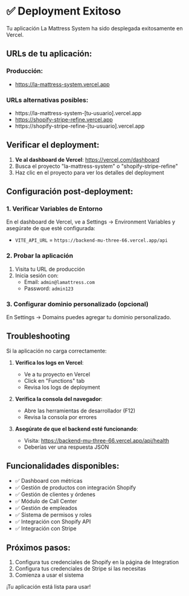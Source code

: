 # ✅ Deployment Exitoso

Tu aplicación La Mattress System ha sido desplegada exitosamente en Vercel.

## URLs de tu aplicación:

### Producción:
- https://la-mattress-system.vercel.app

### URLs alternativas posibles:
- https://la-mattress-system-[tu-usuario].vercel.app
- https://shopify-stripe-refine.vercel.app
- https://shopify-stripe-refine-[tu-usuario].vercel.app

## Verificar el deployment:

1. **Ve al dashboard de Vercel**: https://vercel.com/dashboard
2. Busca el proyecto "la-mattress-system" o "shopify-stripe-refine"
3. Haz clic en el proyecto para ver los detalles del deployment

## Configuración post-deployment:

### 1. Verificar Variables de Entorno
En el dashboard de Vercel, ve a Settings → Environment Variables y asegúrate de que esté configurada:
- `VITE_API_URL` = `https://backend-mu-three-66.vercel.app/api`

### 2. Probar la aplicación
1. Visita tu URL de producción
2. Inicia sesión con:
   - Email: `admin@lamattress.com`
   - Password: `admin123`

### 3. Configurar dominio personalizado (opcional)
En Settings → Domains puedes agregar tu dominio personalizado.

## Troubleshooting

Si la aplicación no carga correctamente:

1. **Verifica los logs en Vercel**:
   - Ve a tu proyecto en Vercel
   - Click en "Functions" tab
   - Revisa los logs de deployment

2. **Verifica la consola del navegador**:
   - Abre las herramientas de desarrollador (F12)
   - Revisa la consola por errores

3. **Asegúrate de que el backend esté funcionando**:
   - Visita: https://backend-mu-three-66.vercel.app/api/health
   - Deberías ver una respuesta JSON

## Funcionalidades disponibles:

- ✅ Dashboard con métricas
- ✅ Gestión de productos con integración Shopify
- ✅ Gestión de clientes y órdenes
- ✅ Módulo de Call Center
- ✅ Gestión de empleados
- ✅ Sistema de permisos y roles
- ✅ Integración con Shopify API
- ✅ Integración con Stripe

## Próximos pasos:

1. Configura tus credenciales de Shopify en la página de Integration
2. Configura tus credenciales de Stripe si las necesitas
3. Comienza a usar el sistema

¡Tu aplicación está lista para usar!